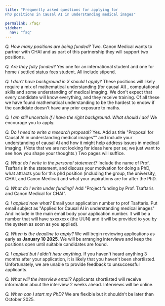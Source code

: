 ```yaml
---
title: "Frequently asked questions for applying for
PhD positions in Causal AI in understanding medical images"

permalink: /faq/
sidebar:
  nav: "faq"
---
```




_Q. How many positions are being funded?_ 
Two. Canon Medical wants to partner with CHAI and as part of this partnership they will support two positions. 

_Q. Are they fully funded?_ 
Yes one for an international student and one for home / settled status fees student. All include stipend. 

_Q. I don't have background in X should I apply?_ 
These positions will likely require a mix of mathematical understanding (for causal AI) , computational skills and some understanding of medical imaging. We don't expect that every candidate will know everything, and they receive training. Of all these we have found mathematical understanding to be the hardest to endow if the candidate doesn't have any prior exposure to maths. 

_Q. I am still uncertain if I have the right background. What should I do?_
We encourage you to apply. 

_Q. Do I need to write a research proposal?_
Yes.
Add as title 
"Proposal for Causal AI in understanding medical images"" and include your understanding of causal AI and how it might help address issues in medical imaging. (Note that we are not looking for ideas here per se; we just want to see how you shape your thoughts.) Two pages will suffice. 

_Q. What do I write in the personal statement?_ 
Include the name of Prof. Tsaftaris in the statement, and discuss your motivation for doing a PhD, what attracts you for this phd position (including the group, the university, CHAI, and Canon Medical) and what your aspirations are for after the PhD.

_Q. What do I write under funding?_
Add "Project funding by Prof. Tsaftaris and Canon Medical for CHAI". 

_Q. I applied now what?_ 
Email your application number to prof Tsaftaris. Put email subject as "Applied for Causal AI in understanding medical images" 
And include in the main email body your application number. It will be a number that will have sxxxxxxx (the UUN) and it will be provided to you by the system as soon as you applied). 

_Q. When is the deadline to apply?_ 
We will begin reviewing applications as early as **January 10 2025**. We will be arranging interviews and keep the positions open until suitable candidates are found. 

_Q. I applied but I didn't hear anything._ 
If you haven't heard anything 3 months after your application, it is likely that you haven't been shortlisted. Unfortunately, we are unable to provide feedback to unsuccessful applicants. 

_Q. What will the interview entail?_ 
Applicants shortlisted will receive information about the interview 2 weeks ahead. Interviews will be online. 

_Q. When can I start my PhD?_ 
We are flexible but it shouldn't be later than October 2025. 

